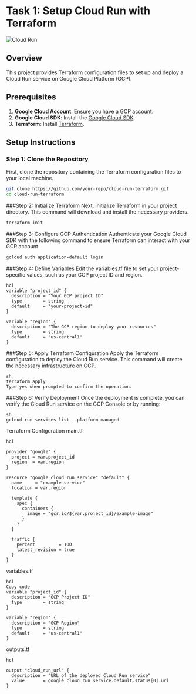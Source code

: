 # Task 1: Setup Cloud Run with Terraform

![Cloud Run](https://www.gstatic.com/images/branding/product/1x/cloudrun_512dp.png)

## Overview
This project provides Terraform configuration files to set up and deploy a Cloud Run service on Google Cloud Platform (GCP). 

## Prerequisites
1. **Google Cloud Account**: Ensure you have a GCP account.
2. **Google Cloud SDK**: Install the [Google Cloud SDK](https://cloud.google.com/sdk/docs/install).
3. **Terraform**: Install [Terraform](https://www.terraform.io/downloads.html).

## Setup Instructions

### Step 1: Clone the Repository
First, clone the repository containing the Terraform configuration files to your local machine.

```sh
git clone https://github.com/your-repo/cloud-run-terraform.git
cd cloud-run-terraform
```

###Step 2: Initialize Terraform
Next, initialize Terraform in your project directory. This command will download and install the necessary providers.

```sh
terraform init
```
###Step 3: Configure GCP Authentication
Authenticate your Google Cloud SDK with the following command to ensure Terraform can interact with your GCP account.

```sh
gcloud auth application-default login
```

###Step 4: Define Variables
Edit the variables.tf file to set your project-specific values, such as your GCP project ID and region.

```
hcl
variable "project_id" {
  description = "Your GCP project ID"
  type        = string
  default     = "your-project-id"
}

variable "region" {
  description = "The GCP region to deploy your resources"
  type        = string
  default     = "us-central1"
}

```

###Step 5: Apply Terraform Configuration
Apply the Terraform configuration to deploy the Cloud Run service. This command will create the necessary infrastructure on GCP.

```
sh
terraform apply
Type yes when prompted to confirm the operation.
```
###Step 6: Verify Deployment
Once the deployment is complete, you can verify the Cloud Run service on the GCP Console or by running:

```
sh
gcloud run services list --platform managed
```
Terraform Configuration
main.tf
```
hcl

provider "google" {
  project = var.project_id
  region  = var.region
}

resource "google_cloud_run_service" "default" {
  name     = "example-service"
  location = var.region

  template {
    spec {
      containers {
        image = "gcr.io/${var.project_id}/example-image"
      }
    }
  }

  traffic {
    percent         = 100
    latest_revision = true
  }
}
```
variables.tf
```
hcl
Copy code
variable "project_id" {
  description = "GCP Project ID"
  type        = string
}

variable "region" {
  description = "GCP Region"
  type        = string
  default     = "us-central1"
}
```
outputs.tf
```
hcl

output "cloud_run_url" {
  description = "URL of the deployed Cloud Run service"
  value       = google_cloud_run_service.default.status[0].url
}
```
